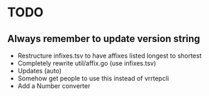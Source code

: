 # TODO
## Always remember to update version string
* Restructure infixes.tsv to have affixes listed longest to shortest
* Completely rewrite util/affix.go (use infixes.tsv)
* Updates (auto)
* Somehow get people to use this instead of vrrtepcli
* Add a Number converter
